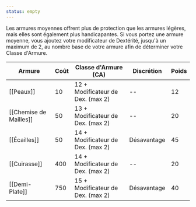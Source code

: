 ```yaml
---
status: empty
---
```

Les armures moyennes offrent plus de protection que les armures légères, mais elles sont également plus handicapantes. Si vous portez une armure moyenne, vous ajoutez votre modificateur de Dextérité, jusqu'à un maximum de 2, au nombre base de votre armure afin de déterminer votre Classe d'Armure.

| Armure                 | Coût | Classe d'Armure (CA)              | Discrétion  | Poids |
| ---------------------- | ---- | --------------------------------- | ----------- | ----- |
| [[Peaux]]              | 10   | 12 + Modificateur de Dex. (max 2) | --          | 12    |
| [[Chemise de Mailles]] | 50   | 13 + Modificateur de Dex. (max 2) | --          | 20    |
| [[Écailles]]           | 50   | 14 + Modificateur de Dex. (max 2) | Désavantage | 45    |
| [[Cuirasse]]           | 400  | 14 + Modificateur de Dex. (max 2) | --          | 20    |
| [[Demi-Plate]]         | 750  | 15 + Modificateur de Dex. (max 2) | Désavantage | 40    |

